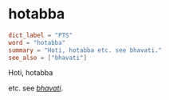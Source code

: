 # hotabba

``` toml
dict_label = "PTS"
word = "hotabba"
summary = "Hoti, hotabba etc. see bhavati."
see_also = ["bhavati"]
```

Hoti, hotabba

etc. see *[bhavati](bhavati.md)*.

